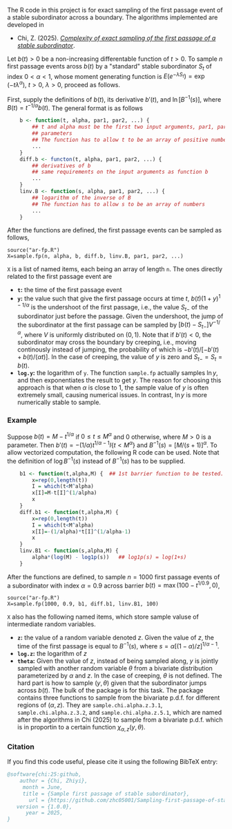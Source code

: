 The R code in this project is for exact sampling of the first passage event of a stable subordinator across a boundary.  The algorithms implemented are developed in 

- Chi, Z. (2025). [*Complexity of exact sampling of the first passage of a stable subordinator*](https://arxiv.org/abs/2506.03047/).

Let $b(t)>0$ be a non-increasing differentable function of $t>0$.  To sample $n$ first passage events aross $`b(t)`$ by a "standard" stable subordinator $`S_t`$ of index $`0<\alpha<1`$, whose moment generating function is
$`E(e^{-\lambda S_t}) = \exp(-t\lambda^\alpha)`$, $`t>0`$, $`\lambda>0`$, proceed as follows.

First, supply the definitions of $`b(t)`$, its derivative $`b'(t)`$, and $`\ln [B^{-1}(s)]`$, where $`B(t)=t^{-1/\alpha} b(t)`$.  The general format is as follows
```R
    b <- function(t, alpha, par1, par2, ...) {
        ## t and alpha must be the first two input arguments, par1, par2, ... are additional
        ## parameters
        ## The function has to allow t to be an array of positive numbers
        ...
    }
    diff.b <- functon(t, alpha, par1, par2, ...) {
        ## derivatives of b
        ## same requirements on the input arguments as function b
        ...
    }
    linv.B <- function(s, alpha, par1, par2, ...) {
        ## logarithm of the inverse of B
        ## The function has to allow s to be an array of numbers
        ...
    }
```
After the functions are defined, the first passage events can be sampled as follows, 
```
source("ar-fp.R")
X=sample.fp(n, alpha, b, diff.b, linv.B, par1, par2, ...)
```
`X` is a list of named items, each being an array of length `n`.  The ones directly related to the first passage event are
- **`t`:** the time of the first passage event
- **`y`:** the value such that give the first passage occurs at time $`t`$, $`b(t)(1+y)^{1-1/\alpha}`$ is the undershoot of the first passage, i.e., the value $`S_{t-}`$ of the subordinator just before the passage.  Given the undershoot, the jump of the subordinator at the first passage can be sampled by $`[b(t)-S_{t-}] V^{-1/\alpha}`$, where $`V`$ is uniformly distributed on $(0,1)$.  Note that if $`b'(t)<0`$, the subordinator may cross the boundary by creeping, i.e., moving continously instead of jumping, the probability of which is $`-b'(t)/[-b'(t) + b(t)/(\alpha t)].`$  In the case of creeping, the value of $`y`$ is zero and $`S_{t-} = S_t = b(t)`$.
- **`log.y`:** the logarithm of `y`.  The function `sample.fp` actually samples $`\ln y`$, and then exponentiates the result to get $`y`$.  The reason for choosing this approach is that when $`\alpha`$ is close to 1, the sample value of $`y`$ is often extremely small, causing numerical issues.  In contrast, $`\ln y`$ is more numerically stable to sample.

### Example
Suppose $`b(t) = M - t^{1/\alpha}`$ if $`0\leq t\leq M^\alpha`$ and 0 otherwise, where $M>0$ is a parameter.  Then $`b'(t) = -(1/\alpha) t^{1/\alpha-1} I\{t<M^\alpha\}`$ and $B^{-1}(s) = [M/(s+1)]^\alpha$.  To allow vectorized computation, the following R code can be used.  Note that the definition of $`\log B^{-1}(s)`$ instead of $`B^{-1}(s)`$ has to be supplied.
```R
    b1 <- function(t,alpha,M) {  ## 1st barrier function to be tested.
        x=rep(0,length(t))
        I = which(t<M^alpha)
        x[I]=M-t[I]^(1/alpha)
        x
    }
    diff.b1 <- function(t,alpha,M) {
        x=rep(0,length(t))
        I = which(t<M^alpha)
        x[I]=-(1/alpha)*t[I]^(1/alpha-1)
        x
    }
    linv.B1 <- function(s,alpha,M) {
        alpha*(log(M) - log1p(s))   ## log1p(s) = log(1+s)
    } 
```
After the functions are defined, to sample $`n=1000`$ first passage events of a subordinator with index $`\alpha=0.9`$ across barrier $`b(t) = \max(100 - t^{1/0.9},0)`$,
```
source("ar-fp.R")
X=sample.fp(1000, 0.9, b1, diff.b1, linv.B1, 100)
```

`X` also has the following named items, which store sample valuse of intermediate random variables.
- **`z`:** the value of a random variable denoted $`z`$.  Given the value of $`z`$, the time of the first passage is equal to $`B^{-1}(s)`$, where $`s = \alpha[(1-\alpha)/z]^{1/\alpha-1}`$.
- **`log.z`:** the logarithm of $`z`$
- **`theta`:** Given the value of $`z`$, instead of being sampled along, $`y`$ is jointly sampled with another random variable $`\theta`$ from a bivariate distribution parameterized by $`\alpha`$ and $`z`$.  In the case of creeping, $`\theta`$ is not defined.  The hard part is how to sample $`(y,\theta)`$ given that the subordinator jumps across $`b(t)`$.  The bulk of the package is for this task.  The package contains three functions to sample from the bivariate p.d.f. for different regions of $`(\alpha,z)`$.  They are `sample.chi.alpha.z.3.1`, `sample.chi.alpha.z.3.2`, and `sample.chi.alpha.z.5.1`, which are named after the algorithms in Chi (2025) to sample from a bivariate p.d.f. which is in proportin to a certain function $`\chi_{\alpha,z}(y,\theta)`$.

### Citation
If you find this code useful, please cite it using the following BibTeX entry:
```bibtex
@software{chi:25:github,
    author = {Chi, Zhiyi},
     month = June,
     title = {Sample first passage of stable subordinator},
       url = {https://github.com/zhc05001/Sampling-first-passage-of-stable-subordinator},
   version = {1.0.0},
      year = 2025,
}
```

